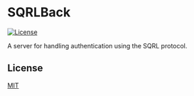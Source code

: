 # SQRLBack

[![License][license-badge]][license-url]

A server for handling authentication using the SQRL protocol.

## License

[MIT](https://github.com/jjasonclark/sqrlback/blob/master/LICENSE)

[license-badge]: https://img.shields.io/github/license/jjasonclark/sqrlback.svg
[license-url]: https://opensource.org/licenses/MIT
